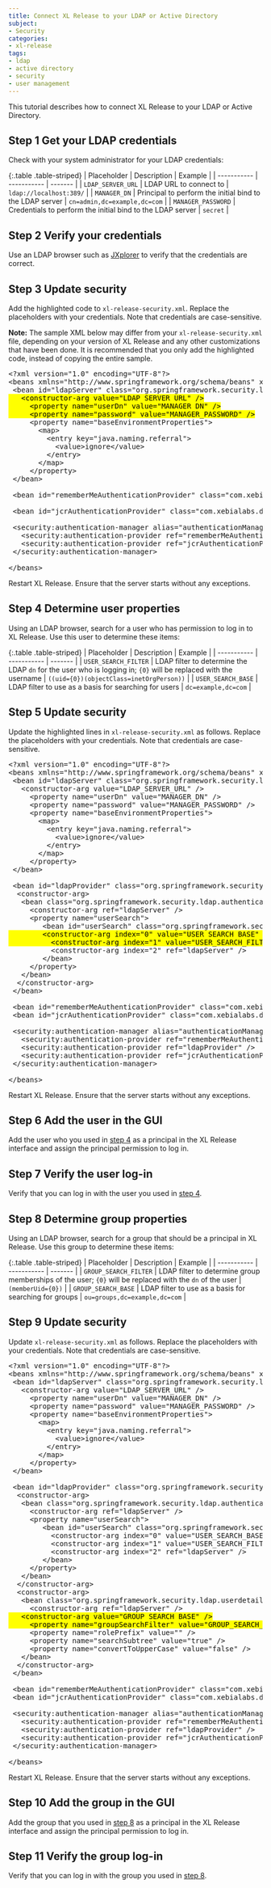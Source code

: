 ```yaml
---
title: Connect XL Release to your LDAP or Active Directory
subject:
- Security
categories:
- xl-release
tags:
- ldap
- active directory
- security
- user management
---
```


This tutorial describes how to connect XL Release to your LDAP or Active Directory.

## Step 1 Get your LDAP credentials

Check with your system administrator for your LDAP credentials:

{:.table .table-striped}
| Placeholder | Description | Example |
| ----------- | ----------- | ------- |
| `LDAP_SERVER_URL` | LDAP URL to connect to | `ldap://localhost:389/` |
| `MANAGER_DN` | Principal to perform the initial bind to the LDAP server | `cn=admin,dc=example,dc=com` |
| `MANAGER_PASSWORD` | Credentials to perform the initial bind to the LDAP server | `secret` |

## Step 2 Verify your credentials

Use an LDAP browser such as [JXplorer](http://jxplorer.org/) to verify that the credentials are correct.

## Step 3 Update security

Add the highlighted code to `xl-release-security.xml`. Replace the placeholders with your credentials. Note that credentials are case-sensitive.

**Note:** The sample XML below may differ from your `xl-release-security.xml` file, depending on your version of XL Release and any other customizations that have been done. It is recommended that you only add the highlighted code, instead of copying the entire sample.

<pre>
&lt;?xml version="1.0" encoding="UTF-8"?&gt;
&lt;beans xmlns="http://www.springframework.org/schema/beans" xmlns:xsi="http://www.w3.org/2001/XMLSchema-instance" xmlns:security="http://www.springframework.org/schema/security" xmlns:p="http://www.springframework.org/schema/p" xsi:schemaLocation=" http://www.springframework.org/schema/beans http://www.springframework.org/schema/beans/spring-beans.xsd http://www.springframework.org/schema/security http://www.springframework.org/schema/security/spring-security.xsd "&gt;
 &lt;bean id="ldapServer" class="org.springframework.security.ldap.DefaultSpringSecurityContextSource"&gt;
<mark>   &lt;constructor-arg value="LDAP_SERVER_URL" /&gt;
	 &lt;property name="userDn" value="MANAGER_DN" /&gt;
	 &lt;property name="password" value="MANAGER_PASSWORD" /&gt;</mark>
	 &lt;property name="baseEnvironmentProperties"&gt;
	   &lt;map&gt;
		 &lt;entry key="java.naming.referral"&gt;
		   &lt;value&gt;ignore&lt;/value&gt;
		 &lt;/entry&gt;
	   &lt;/map&gt;
	 &lt;/property&gt;
 &lt;/bean&gt; 
 
 &lt;bean id="rememberMeAuthenticationProvider" class="com.xebialabs.deployit.security.authentication.RememberMeAuthenticationProvider"/&gt; 

 &lt;bean id="jcrAuthenticationProvider" class="com.xebialabs.deployit.security.authentication.JcrAuthenticationProvider"/&gt; 

 &lt;security:authentication-manager alias="authenticationManager"&gt; 
   &lt;security:authentication-provider ref="rememberMeAuthenticationProvider" /&gt; 
   &lt;security:authentication-provider ref="jcrAuthenticationProvider"/&gt; 
 &lt;/security:authentication-manager&gt;

&lt;/beans&gt;
</pre>

Restart XL Release. Ensure that the server starts without any exceptions.

## Step 4 Determine user properties

Using an LDAP browser, search for a user who has permission to log in to XL Release. Use this user to determine these items:

{:.table .table-striped}
| Placeholder | Description | Example |
| ----------- | ----------- | ------- |
| `USER_SEARCH_FILTER` | LDAP filter to determine the LDAP `dn` for the user who is logging in; `{0}` will be replaced with the username | `((uid={0})(objectClass=inetOrgPerson))` |
| `USER_SEARCH_BASE` | LDAP filter to use as a basis for searching for users | `dc=example,dc=com` |

## Step 5 Update security

Update the highlighted lines in `xl-release-security.xml` as follows. Replace the placeholders with your credentials. Note that credentials are case-sensitive.

<pre>
&lt;?xml version="1.0" encoding="UTF-8"?&gt;
&lt;beans xmlns="http://www.springframework.org/schema/beans" xmlns:xsi="http://www.w3.org/2001/XMLSchema-instance" xmlns:security="http://www.springframework.org/schema/security" xmlns:p="http://www.springframework.org/schema/p" xsi:schemaLocation=" http://www.springframework.org/schema/beans http://www.springframework.org/schema/beans/spring-beans.xsd http://www.springframework.org/schema/security http://www.springframework.org/schema/security/spring-security.xsd "&gt;
 &lt;bean id="ldapServer" class="org.springframework.security.ldap.DefaultSpringSecurityContextSource"&gt;
   &lt;constructor-arg value="LDAP_SERVER_URL" /&gt;
	 &lt;property name="userDn" value="MANAGER_DN" /&gt;
	 &lt;property name="password" value="MANAGER_PASSWORD" /&gt;
	 &lt;property name="baseEnvironmentProperties"&gt;
	   &lt;map&gt;
		 &lt;entry key="java.naming.referral"&gt;
		   &lt;value&gt;ignore&lt;/value&gt;
		 &lt;/entry&gt;
	   &lt;/map&gt;
	 &lt;/property&gt;
 &lt;/bean&gt; 

 &lt;bean id="ldapProvider" class="org.springframework.security.ldap.authentication.LdapAuthenticationProvider"&gt; 
  &lt;constructor-arg&gt; 
   &lt;bean class="org.springframework.security.ldap.authentication.BindAuthenticator"&gt;
	 &lt;constructor-arg ref="ldapServer" /&gt;
	 &lt;property name="userSearch"&gt;
		&lt;bean id="userSearch" class="org.springframework.security.ldap.search.FilterBasedLdapUserSearch"&gt;
<mark>		  &lt;constructor-arg index="0" value="USER_SEARCH_BASE" /&gt;
		  &lt;constructor-arg index="1" value="USER_SEARCH_FILTER" /&gt;</mark>
		  &lt;constructor-arg index="2" ref="ldapServer" /&gt;
		&lt;/bean&gt;
	 &lt;/property&gt;
   &lt;/bean&gt;
  &lt;/constructor-arg&gt;
 &lt;/bean&gt; 

 &lt;bean id="rememberMeAuthenticationProvider" class="com.xebialabs.deployit.security.authentication.RememberMeAuthenticationProvider"/&gt; 
 &lt;bean id="jcrAuthenticationProvider" class="com.xebialabs.deployit.security.authentication.JcrAuthenticationProvider"/&gt; 

 &lt;security:authentication-manager alias="authenticationManager"&gt; 
   &lt;security:authentication-provider ref="rememberMeAuthenticationProvider" /&gt; 
   &lt;security:authentication-provider ref="ldapProvider" /&gt;
   &lt;security:authentication-provider ref="jcrAuthenticationProvider"/&gt; 
 &lt;/security:authentication-manager&gt;

&lt;/beans&gt;
</pre>

Restart XL Release. Ensure that the server starts without any exceptions.

## Step 6 Add the user in the GUI

Add the user who you used in [step 4](#step-4-determine-user-properties) as a principal in the XL Release interface and assign the principal permission to log in.

## Step 7 Verify the user log-in

Verify that you can log in with the user you used in [step 4](#step-4-determine-user-properties).

## Step 8 Determine group properties

Using an LDAP browser, search for a group that should be a principal in XL Release. Use this group to determine these items:

{:.table .table-striped}
| Placeholder | Description | Example |
| ----------- | ----------- | ------- |
| `GROUP_SEARCH_FILTER` | LDAP filter to determine group memberships of the user; `{0}` will be replaced with the `dn` of the user | `(memberUid={0})` |
| `GROUP_SEARCH_BASE` | LDAP filter to use as a basis for searching for groups | `ou=groups,dc=example,dc=com` |

## Step 9 Update security

Update `xl-release-security.xml` as follows. Replace the placeholders with your credentials. Note that credentials are case-sensitive.

<pre>
&lt;?xml version="1.0" encoding="UTF-8"?&gt;
&lt;beans xmlns="http://www.springframework.org/schema/beans" xmlns:xsi="http://www.w3.org/2001/XMLSchema-instance" xmlns:security="http://www.springframework.org/schema/security" xmlns:p="http://www.springframework.org/schema/p" xsi:schemaLocation=" http://www.springframework.org/schema/beans http://www.springframework.org/schema/beans/spring-beans.xsd http://www.springframework.org/schema/security http://www.springframework.org/schema/security/spring-security.xsd "&gt;
 &lt;bean id="ldapServer" class="org.springframework.security.ldap.DefaultSpringSecurityContextSource"&gt;
   &lt;constructor-arg value="LDAP_SERVER_URL" /&gt;
	 &lt;property name="userDn" value="MANAGER_DN" /&gt;
	 &lt;property name="password" value="MANAGER_PASSWORD" /&gt;
	 &lt;property name="baseEnvironmentProperties"&gt;
	   &lt;map&gt;
		 &lt;entry key="java.naming.referral"&gt;
		   &lt;value&gt;ignore&lt;/value&gt;
		 &lt;/entry&gt;
	   &lt;/map&gt;
	 &lt;/property&gt;
 &lt;/bean&gt; 

 &lt;bean id="ldapProvider" class="org.springframework.security.ldap.authentication.LdapAuthenticationProvider"&gt; 
  &lt;constructor-arg&gt; 
   &lt;bean class="org.springframework.security.ldap.authentication.BindAuthenticator"&gt;
	 &lt;constructor-arg ref="ldapServer" /&gt;
	 &lt;property name="userSearch"&gt;
		&lt;bean id="userSearch" class="org.springframework.security.ldap.search.FilterBasedLdapUserSearch"&gt;
		  &lt;constructor-arg index="0" value="USER_SEARCH_BASE" /&gt;
		  &lt;constructor-arg index="1" value="USER_SEARCH_FILTER" /&gt;
		  &lt;constructor-arg index="2" ref="ldapServer" /&gt;
		&lt;/bean&gt;
	 &lt;/property&gt;
   &lt;/bean&gt;
  &lt;/constructor-arg&gt; 
  &lt;constructor-arg&gt;
   &lt;bean class="org.springframework.security.ldap.userdetails.DefaultLdapAuthoritiesPopulator"&gt;
	 &lt;constructor-arg ref="ldapServer" /&gt;
<mark>	 &lt;constructor-arg value="GROUP_SEARCH_BASE" /&gt;
	 &lt;property name="groupSearchFilter" value="GROUP_SEARCH_FILTER" /&gt;</mark>
	 &lt;property name="rolePrefix" value="" /&gt;
	 &lt;property name="searchSubtree" value="true" /&gt;
	 &lt;property name="convertToUpperCase" value="false" /&gt;
   &lt;/bean&gt;
  &lt;/constructor-arg&gt;
 &lt;/bean&gt; 

 &lt;bean id="rememberMeAuthenticationProvider" class="com.xebialabs.deployit.security.authentication.RememberMeAuthenticationProvider"/&gt; 
 &lt;bean id="jcrAuthenticationProvider" class="com.xebialabs.deployit.security.authentication.JcrAuthenticationProvider"/&gt; 

 &lt;security:authentication-manager alias="authenticationManager"&gt; 
   &lt;security:authentication-provider ref="rememberMeAuthenticationProvider" /&gt; 
   &lt;security:authentication-provider ref="ldapProvider" /&gt;
   &lt;security:authentication-provider ref="jcrAuthenticationProvider"/&gt; 
 &lt;/security:authentication-manager&gt;

&lt;/beans&gt;
</pre>

Restart XL Release. Ensure that the server starts without any exceptions.

## Step 10 Add the group in the GUI

Add the group that you used in [step 8](#step-8-determine-group-properties) as a principal in the XL Release interface and assign the principal permission to log in.

## Step 11 Verify the group log-in

Verify that you can log in with the group you used in [step 8](#step-8-determine-group-properties).
